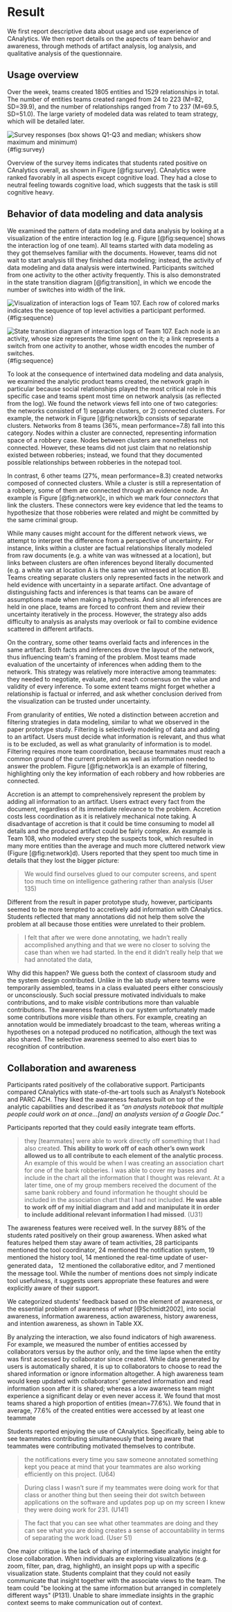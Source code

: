 # Result

We first report descriptive data about usage and use experience of CAnalytics. We then report details on the aspects of team behavior and awareness, through methods of artifact analysis, log analysis, and qualitative analysis of the questionnaire.

## Usage overview

 Over the week, teams created 1805 entities and 1529 relationships in total. The number of entities teams created ranged from 24 to 223 (M=82, SD=39.9), and the number of relationships ranged from 7 to 237 (M=69.5, SD=51.0). The large variety of modeled data was related to team strategy, which will be detailed later.

![Survey responses (box shows Q1-Q3 and median; whiskers show maximum and minimum)](./survey/survey_boxchart.jpg){#fig:survey}

Overview of the survey items indicates that students rated positive on CAnalytics overall, as shown in Figure [@fig:survey]. CAnalytics were ranked favorably in all aspects except cognitive load. They had a close to neutral feeling towards cognitive load, which suggests that the task is still cognitive heavy.

<!-- questionnaire -->


## Behavior of data modeling and data analysis

<!-- action sequence and state transition -->

We examined the pattern of data modeling and data analysis by looking at a visualization of the entire interaction log (e.g. Figure [@fig:sequence] shows the interaction log of one team). All teams started with data modeling as they got themselves familiar with the documents. However, teams did not wait to start analysis till they finished data modeling; instead, the activity of data modeling and data analysis were intertwined. Participants switched from one activity to the other activity frequently. This is also demonstrated in the state transition diagram [@fig:transition], in which we encode the number of switches into width of the link.

![Visualization of interaction logs of Team 107. Each row of colored marks indicates the sequence of top level activities a participant performed.](./Log_analysis/action_sequence_vis/G107.png){#fig:sequence}

![State transition diagram of interaction logs of Team 107. Each node is an activity, whose size represents the time spent on the it; a link represents a switch from one activity to another, whose width encodes the number of switches.](./Log_analysis/action_sequence_vis/G107.png){#fig:sequence}

<!-- artifact analysis -->
To look at the consequence of intertwined data modeling and data analysis, we examined the analytic product teams created, the network graph in particular because social relationships played the most critical role in this specific case and teams spent most time on network analysis (as reflected from the log). We found the network views fell into one of two categories: the networks consisted of 1) separate clusters, or 2) connected clusters. For example, the network in Figure [@fig:network]b consists of separate clusters. Networks from 8 teams (36%, mean performance=7.8) fall into this category. Nodes within a cluster are connected, representing information space of a robbery case. Nodes between clusters are nonetheless not connected. However, these teams did not just claim that no relationship existed between robberies; instead, we found that they documented possible relationships between robberies in the notepad tool.

In contrast, 6 other teams (27%, mean performance=8.3) created networks composed of connected clusters. While a cluster is still a representation of a robbery, some of them are connected through an evidence node. An example is Figure [@fig:network]c, in which we mark four *connectors* that link the clusters. These connectors were key evidence that led the teams to hypothesize that those robberies were related and might be committed by the same criminal group.

While many causes might account for the different network views, we attempt to interpret the difference from a perspective of uncertainty. For instance, links within a cluster are factual relationships literally modeled from raw documents (e.g. a white van was witnessed at a location), but links between clusters are often inferences beyond literally documented (e.g. a white van at location A is the same van witnessed at location B). Teams creating separate clusters only represented facts in the network and held evidence with uncertainty in a separate artifact. One advantage of distinguishing facts and inferences is that teams can be aware of assumptions made when making a hypothesis. And since all inferences are held in one place, teams are forced to confront them and review their uncertainty iteratively in the process. However, the strategy also adds difficulty to analysis as analysts may overlook or fail to combine evidence scattered in different artifacts.

On the contrary, some other teams overlaid facts and inferences in the same artifact. Both facts and inferences drove the layout of the network, thus influencing team's framing of the problem. Most teams made evaluation of the uncertainty of inferences when adding them to the network. This strategy was relatively more interactive among teammates: they needed to negotiate, evaluate, and reach consensus on the value and validity of every inference. To some extent teams might forget whether a relationship is factual or inferred, and ask whether conclusion derived from the visualization can be trusted under uncertainty.

From granularity of entities, We noted a distinction between accretion and filtering strategies in data modeling, similar to what we observed in the paper prototype study. Filtering is selectively modeling of data and adding to an artifact. Users must decide what information is relevant, and thus what is to be excluded, as well as what granularity of information is to model. Filtering requires more team coordination, because teammates must reach a common ground of the current problem as well as information needed to answer the problem. Figure [@fig:network]a is an example of filtering, highlighting only the key information of each robbery and how robberies are connected.

Accretion is an attempt to comprehensively represent the problem by adding all information to an artifact. Users extract every fact from the document, regardless of its immediate relevance to the problem. Accretion costs less coordination as it is relatively mechanical note taking. A disadvantage of accretion is that it could be time consuming to model all details and the produced artifact could be fairly complex. An example is Team 108, who modeled every step the suspects took, which resulted in many more entities than the average and much more cluttered network view (Figure [@fig:network]d). Users reported that they spent too much time in details that they lost the bigger picture:


> We would find ourselves glued to our computer screens, and spent too much time on intelligence gathering rather than analysis (User 135)

Different from the result in paper prototype study, however, participants seemed to be more tempted to accretively add information with CAnalytics. Students reflected that many annotations did not help them solve the problem at all because those entities were unrelated to their problem.

> I felt that after we were done annotating, we hadn’t really accomplished anything and that we were no closer to solving the case than when we had started. In the end it didn’t really help that we had annotated the data,

Why did this happen? We guess both the context of classroom study and the system design contributed. Unlike in the lab study where teams were temporarily assembled, teams in a class evaluated peers either consciously or unconsciously. Such social pressure motivated individuals to make contributions, and to make *visible* contributions more than valuable contributions. The awareness features in our system unfortunately made some contributions more *visible* than others. For example, creating an annotation would be immediately broadcast to the team, whereas writing a hypotheses on a notepad produced no notification, although the text was also shared. The selective awareness seemed to also exert bias to recognition of contribution.


<!-- Finally, a third category of network consists of few links. These networks seemed incomplete. These teams appeared not to devote much time on the project. However, it was worth noting that their average performance was significantly higher than the other types of teams. We guess these teams employed a different strategy in making use of the tool. Instead of comprehensively representing the problem first, the teams started early off to generate hypotheses. This can be demonstrated from their log: these teams started writing report on the notepad in their first class whereas most other teams waited till second class or later. Examining their network view, the nodes were critical entities in their report. The teams seemed to use the tool as external memory of important information, rather than tool for analysis. -->


## Collaboration and awareness

Participants rated positively of the collaborative support. Participants compared CAnalytics with state-of-the-art tools such as Analyst’s Notebook and PARC ACH. They liked the awareness features built on top of the analytic capabilities and described it as *“an analysts notebook that multiple people could work on at once...[and] an analysts version of a Google Doc.”*

Participants reported that they could easily integrate team efforts.

>   they [teammates] were able to work directly off something that I had also created. **This ability to work off of each other’s own work allowed us to all contribute to each element of the analytic process**. An example of this would be when I was creating an association chart for one of the bank robberies. I was able to cover my bases and include in the chart all the information that I thought was relevant. At a later time, one of my group members received the document of the same bank robbery and found information he thought should be included in the association chart that I had not included. **He was able to work off of my initial diagram and add and manipulate it in order to include additional relevant information I had missed**. (U31)


The awareness features were received well. In the survey 88% of the students rated positively on their group awareness. When asked what features helped them stay aware of team activities, 28 participants mentioned the tool coordinator, 24 mentioned the notification system, 19 mentioned the history tool, 14 mentioned the real-time update of user-generated data， 12 mentioned the collaborative editor, and 7 mentioned the message tool. While the number of mentions does not simply indicate tool usefulness, it suggests users appropriate these features and were explicitly aware of their support.

<!-- TODO: find literature for these awareness concepts -->

We categorized students' feedback based on the element of awareness, or the essential problem of awareness of *what* [@Schmidt2002], into social awareness, information awareness, action awareness, history awareness, and intention awareness, as shown in Table XX.

<!-- Awareness table in ./awareness.xlsx -->

<!-- integrate work / handoff
correct mistake
feedback / work in the right direction -->

By analyzing the interaction, we also found indicators of high awareness. For example, we measured the number of entities accessed by collaborators versus by the author only, and the time lapse when the entity was first accessed by collaborator since created. While data generated by users is automatically shared, it is up to collaborators to choose to read the shared information or ignore information altogether. A high awareness team would keep updated with collaborators' generated information and read information soon after it is shared; whereas a low awareness team might experience a significant delay or even never access it. We found that most teams shared a high proportion of entities (mean=77.6%). We found that in average, 77.6% of the created entities were accessed by at least one teammate

Students reported enjoying the use of CAnalytics. Specifically, being able to see teammates contributing simultaneously that being aware that teammates were contributing motivated themselves to contribute.

>  the notifications every time you saw someone annotated something kept you peace at mind that your teammates are also working efficiently on this project. (U64)

>  During class I wasn’t sure if my teammates were doing work for that class or another thing but then seeing their dot switch between applications on the software and updates pop up on my screen I knew they were doing work for 231. (U141)


> The fact that you can see what other teammates are doing and they can see what you are doing creates a sense of accountability in terms of separating the work load. (User 51)


<!-- breakdown -->
One major critique is the lack of sharing of intermediate analytic insight for close collaboration. When individuals are exploring visualizations (e.g. zoom, filter, pan, drag, highlight), an insight pops up with a specific visualization state. Students complaint that they could not easily communicate that insight together with the associate views to the team. The team could "be looking at the same information but arranged in completely different ways" (P131). Unable to share immediate insights in the graphic context seems to make communication out of context.
